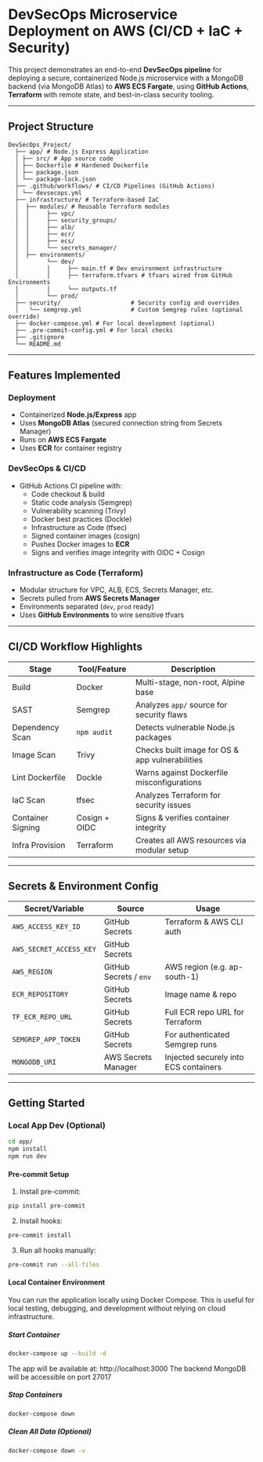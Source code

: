 # DevSecOps Microservice Deployment on AWS (CI/CD + IaC + Security)

This project demonstrates an end-to-end **DevSecOps pipeline** for deploying a secure, containerized Node.js microservice with a MongoDB backend (via MongoDB Atlas) to **AWS ECS Fargate**, using **GitHub Actions**, **Terraform** with remote state, and best-in-class security tooling.

---

## Project Structure

```
DevSecOps_Project/
  ├── app/ # Node.js Express Application
  │ ├── src/ # App source code
  │ ├── Dockerfile # Hardened Dockerfile
  │ ├── package.json
  │ └── package-lock.json
  ├── .github/workflows/ # CI/CD Pipelines (GitHub Actions)
  │ └── devsecops.yml
  ├── infrastructure/ # Terraform-based IaC
  │  ├── modules/ # Reusable Terraform modules
  │  │     ├── vpc/
  │  │     ├── security_groups/
  │  │     ├── alb/
  │  │     ├── ecr/
  │  │     ├── ecs/
  │  │     └── secrets_manager/
  │  ├── environments/
  │        └── dev/
  │        │     ├── main.tf # Dev environment infrastructure
  │        │     ├── terraform.tfvars # tfvars wired from GitHub Environments
  │        │     └── outputs.tf
  │        └── prod/
  ├── security/                    # Security config and overrides
  │   └── semgrep.yml              # Custom Semgrep rules (optional override)
  ├── docker-compose.yml # For local development (optional)
  ├── .pre-commit-config.yml # For local checks
  ├── .gitignore
  └── README.md
```
---

##  Features Implemented

###  Deployment
- Containerized **Node.js/Express** app
- Uses **MongoDB Atlas** (secured connection string from Secrets Manager)
- Runs on **AWS ECS Fargate**
- Uses **ECR** for container registry

### DevSecOps & CI/CD
- GitHub Actions CI pipeline with:
  -  Code checkout & build
  -  Static code analysis (Semgrep)
  -  Vulnerability scanning (Trivy)
  -  Docker best practices (Dockle)
  -  Infrastructure as Code (tfsec)
  -  Signed container images (cosign)
  -  Pushes Docker images to **ECR**
  -  Signs and verifies image integrity with OIDC + Cosign

###  Infrastructure as Code (Terraform)
- Modular structure for VPC, ALB, ECS, Secrets Manager, etc.
- Secrets pulled from **AWS Secrets Manager**
- Environments separated (`dev`, `prod` ready)
- Uses **GitHub Environments** to wire sensitive tfvars

---

##  CI/CD Workflow Highlights

| Stage            | Tool/Feature       | Description                                   |
|------------------|--------------------|-----------------------------------------------|
| Build            | Docker             | Multi-stage, non-root, Alpine base            |
| SAST             | Semgrep            | Analyzes `app/` source for security flaws     |
| Dependency Scan  | `npm audit`        | Detects vulnerable Node.js packages           |
| Image Scan       | Trivy              | Checks built image for OS & app vulnerabilities |
| Lint Dockerfile  | Dockle             | Warns against Dockerfile misconfigurations    |
| IaC Scan         | tfsec              | Analyzes Terraform for security issues        |
| Container Signing| Cosign + OIDC      | Signs & verifies container integrity          |
| Infra Provision  | Terraform          | Creates all AWS resources via modular setup   |

---

##  Secrets & Environment Config

| Secret/Variable            | Source                      | Usage                                   |
|----------------------------|-----------------------------|-----------------------------------------|
| `AWS_ACCESS_KEY_ID`        | GitHub Secrets              | Terraform & AWS CLI auth                |
| `AWS_SECRET_ACCESS_KEY`    | GitHub Secrets              |                                         |
| `AWS_REGION`               | GitHub Secrets / `env`      | AWS region (e.g. ap-south-1)            |
| `ECR_REPOSITORY`           | GitHub Secrets              | Image name & repo                       |
| `TF_ECR_REPO_URL`          | GitHub Secrets              | Full ECR repo URL for Terraform         |
| `SEMGREP_APP_TOKEN`        | GitHub Secrets              | For authenticated Semgrep runs          |
| `MONGODB_URI`              | AWS Secrets Manager         | Injected securely into ECS containers   |

---

##  Getting Started

### Local App Dev (Optional)
```bash
cd app/
npm install
npm run dev
```
#### Pre-commit Setup

1. Install pre-commit:
```bash
pip install pre-commit
```
2. Install hooks:
```bash
pre-commit install
```
3. Run all hooks manually:
```bash
pre-commit run --all-files
```

#### Local Container Environment

You can run the application locally using Docker Compose. This is useful for local testing, debugging, and development without relying on cloud infrastructure.
##### Start Container
```bash
docker-compose up --build -d
```
The app will be available at: http://localhost:3000
The backend MongoDB will be accessible on port 27017

##### Stop Containers
```bash
docker-compose down
```
 ##### Clean All Data (Optional)
```bash
docker-compose down -v
```